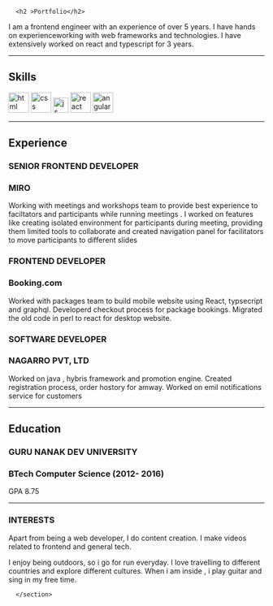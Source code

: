<section>

      <h2 >Portfolio</h2>

<p>I am a frontend engineer with an experience of over 5 years. I have hands on experienceworking with web frameworks and technologies. I have extensively worked on react and typescript for 3 years.</p>

<hr>

<h2 id="skills">Skills</h2>

<p align="left">
  <img src="https://upload.wikimedia.org/wikipedia/commons/thumb/6/61/HTML5_logo_and_wordmark.svg/2048px-HTML5_logo_and_wordmark.svg.png" alt="html" width="40" height="40">
  <img src="https://upload.wikimedia.org/wikipedia/commons/thumb/d/d5/CSS3_logo_and_wordmark.svg/1200px-CSS3_logo_and_wordmark.svg.png" alt="css" width="40" height="40">
  <img src="https://upload.wikimedia.org/wikipedia/commons/6/6a/JavaScript-logo.png" height="30" width="auto" alt="js">
   <img src="https://upload.wikimedia.org/wikipedia/commons/thumb/a/a7/React-icon.svg/1280px-React-icon.svg.png" alt="react" width="auto" height="40">
   <img src="https://angular.io/assets/images/logos/angular/angular.svg" alt="angular" width="40" height="40">
</p>

<hr>

<h2 id="experience">Experience</h2>

<h3 id="senior-frontend-developer"><strong>SENIOR FRONTEND DEVELOPER</strong></h3>
<h3 id="miro">MIRO</h3>

<p>Working with meetings and workshops team to provide best experience to faciltators and participants while running meetings . I worked on features like creating isolated environment for participants during meeting, providing them limited tools to collaborate and created navigation panel for facilitators to move participants to different slides</p>

<h3 id="frontend-developer"><strong>FRONTEND DEVELOPER</strong></h3>
<h3 id="bookingcom">Booking.com</h3>

<p>Worked with packages team to build mobile website using React, typsecript and graphql. Developerd checkout process for package bookings. Migrated the old code in perl to react for desktop website.</p>

<h3 id="software-developer"><strong>SOFTWARE DEVELOPER</strong></h3>
<h3 id="nagarro-pvt-ltd">NAGARRO PVT, LTD</h3>

<p>Worked on java , hybris framework and promotion engine. Created registration process, order hostory for amway. Worked on emil notifications service for customers</p>

<hr>

<h2 id="education">Education</h2>

<h3 id="guru-nanak-dev-university"><strong>GURU NANAK DEV UNIVERSITY</strong></h3>
<h3 id="btech-computer-science-2012--2016">BTech Computer Science (2012- 2016)</h3>
<p>GPA 8.75</p>

<hr>

<h3 id="interests">INTERESTS</h3>
<p>Apart from being a web developer, I do content creation. I make videos related to frontend and general tech.</p>

<p>I enjoy being outdoors, so i go for run everyday. I love travelling to different countries and explore different cultures. When i am inside , i play guitar and sing in my free time.</p>


      </section>
